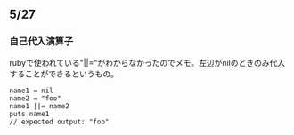 ## 5/27
### 自己代入演算子
rubyで使われている"||="がわからなかったのでメモ。左辺がnilのときのみ代入することができるというもの。
```
name1 = nil
name2 = "foo"
name1 ||= name2
puts name1
// expected output: "foo"
```